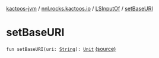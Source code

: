 [kactoos-jvm](../../index.md) / [nnl.rocks.kactoos.io](../index.md) / [LSInputOf](index.md) / [setBaseURI](.)

# setBaseURI

`fun setBaseURI(uri: `[`String`](https://kotlinlang.org/api/latest/jvm/stdlib/kotlin/-string/index.html)`): `[`Unit`](https://kotlinlang.org/api/latest/jvm/stdlib/kotlin/-unit/index.html) [(source)](https://github.com/neonailol/kactoos/blob/master/kactoos-jvm/src/main/kotlin/nnl/rocks/kactoos/io/LSInputOf.kt#L94)